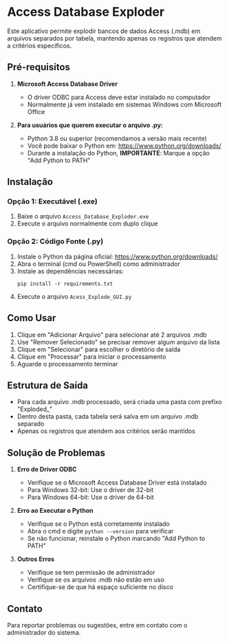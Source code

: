 # Access Database Exploder

Este aplicativo permite explodir bancos de dados Access (.mdb) em arquivos separados por tabela, mantendo apenas os registros que atendem a critérios específicos.

## Pré-requisitos

1. **Microsoft Access Database Driver**
   - O driver ODBC para Access deve estar instalado no computador
   - Normalmente já vem instalado em sistemas Windows com Microsoft Office

2. **Para usuários que querem executar o arquivo .py:**
   - Python 3.8 ou superior (recomendamos a versão mais recente)
   - Você pode baixar o Python em: https://www.python.org/downloads/
   - Durante a instalação do Python, **IMPORTANTE**: Marque a opção "Add Python to PATH"

## Instalação

### Opção 1: Executável (.exe)
1. Baixe o arquivo `Access_Database_Exploder.exe`
2. Execute o arquivo normalmente com duplo clique

### Opção 2: Código Fonte (.py)
1. Instale o Python da página oficial: https://www.python.org/downloads/
2. Abra o terminal (cmd ou PowerShell) como administrador
3. Instale as dependências necessárias:
   ```
   pip install -r requirements.txt
   ```
4. Execute o arquivo `Acess_Explode_GUI.py`

## Como Usar

1. Clique em "Adicionar Arquivo" para selecionar até 2 arquivos .mdb
2. Use "Remover Selecionado" se precisar remover algum arquivo da lista
3. Clique em "Selecionar" para escolher o diretório de saída
4. Clique em "Processar" para iniciar o processamento
5. Aguarde o processamento terminar

## Estrutura de Saída

- Para cada arquivo .mdb processado, será criada uma pasta com prefixo "Exploded_"
- Dentro desta pasta, cada tabela será salva em um arquivo .mdb separado
- Apenas os registros que atendem aos critérios serão mantidos

## Solução de Problemas

1. **Erro de Driver ODBC**
   - Verifique se o Microsoft Access Database Driver está instalado
   - Para Windows 32-bit: Use o driver de 32-bit
   - Para Windows 64-bit: Use o driver de 64-bit

2. **Erro ao Executar o Python**
   - Verifique se o Python está corretamente instalado
   - Abra o cmd e digite `python --version` para verificar
   - Se não funcionar, reinstale o Python marcando "Add Python to PATH"

3. **Outros Erros**
   - Verifique se tem permissão de administrador
   - Verifique se os arquivos .mdb não estão em uso
   - Certifique-se de que há espaço suficiente no disco

## Contato

Para reportar problemas ou sugestões, entre em contato com o administrador do sistema. 

